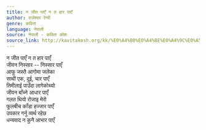 ```yaml
---
title: न जीत पाएँ न त हार पाएँ
author: राजेश्वर रेग्मी
genre: कविता
language: नेपाली
source: नेपाली - कविता कोश
source_link: http://kavitakosh.org/kk/%E0%A4%B0%E0%A4%BE%E0%A4%9C%E0%A5%87%E0%A4%B6%E0%A5%8D%E0%A4%B5%E0%A4%B0_%E0%A4%B0%E0%A5%87%E0%A4%97%E0%A5%8D%E0%A4%AE%E0%A5%80
---
```


न जीत पाएँ न त हार पाएँ  
जीवन निस्सार -- निस्सार पाएँ  
आफू जस्तै आगोमा जलेका  
साथी एक, दुई, चार पाएँ  
तिमीलाई पाउँदा लागेकोथ्यो  
जीवन बाँच्ने आधार पाएँ  
गलत थियो रोजाइ मेरो  
फूलबीच काँडा हज्जार पाएँ  
उपकार गर्नु व्यर्थ रहेछ  
धन्यवाद न कुनै आभार पाएँ
